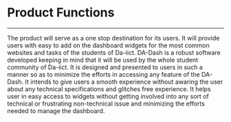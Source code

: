 # Product Functions


---


The product will serve as a one stop destination for its users. It will provide users with easy to add on the dashboard widgets for the most common websites and tasks of the students of Da-iict. DA-Dash is a robust software developed keeping in mind that it will be used by the whole student community of Da-iict. It is designed and presented to users in such a manner so as to minimize the efforts in accessing any feature of the DA-Dash. It intends to give users a smooth experience without awaring the user about any technical specifications and glitches free experience. It helps user in easy access to widgets without getting involved into any sort of technical or frustrating non-technical issue and minimizing the efforts needed to manage the dashboard.


